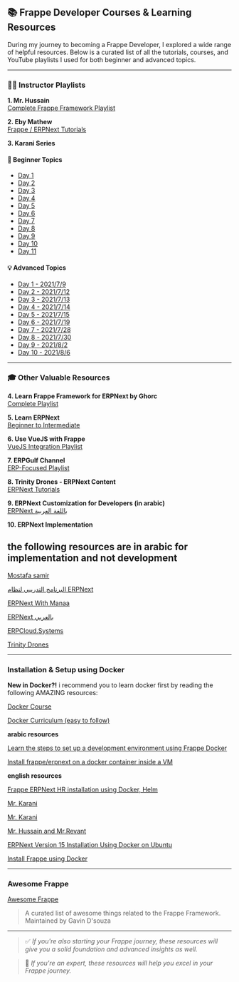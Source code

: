 ## 📚 Frappe Developer Courses & Learning Resources

During my journey to becoming a Frappe Developer, I explored a wide range of helpful resources. Below is a curated list of all the tutorials, courses, and YouTube playlists I used for both beginner and advanced topics.

---

### 🧑‍🏫 Instructor Playlists

**1. Mr. Hussain**  
[Complete Frappe Framework Playlist](https://www.youtube.com/playlist?list=PLQGFK8RiEPSKsY3QbZ8zUTj8RGJ6NnvAZ)

**2. Eby Mathew**  
[Frappe / ERPNext Tutorials](https://www.youtube.com/playlist?list=PL81DRyBlXws-b7CdzGHOgoyc8vUvLXv6i)

**3. Karani Series**

#### 📘 Beginner Topics
- [Day 1](https://www.youtube.com/watch?v=-VsddLizVnk&list=LL&index=19)  
- [Day 2](https://www.youtube.com/watch?v=GeU5U75pSgg&list=LL&index=18)  
- [Day 3](https://www.youtube.com/watch?v=SIYQ5GH0kwk&list=LL&index=17)  
- [Day 4](https://www.youtube.com/watch?v=K1iplwU3W5A&list=PLLbgRul3LE3NW6T9yQROiIihYpWm5RyHw&index=12)  
- [Day 5](https://www.youtube.com/watch?v=DZK18QPb7fY&list=PLLbgRul3LE3NW6T9yQROiIihYpWm5RyHw&index=15)  
- [Day 6](https://www.youtube.com/watch?v=Rt1gYpAD2jw&list=PLLbgRul3LE3NW6T9yQROiIihYpWm5RyHw&index=17)  
- [Day 7](https://www.youtube.com/watch?v=Y2Yo-7NRdFg&list=PLLbgRul3LE3NW6T9yQROiIihYpWm5RyHw&index=19)  
- [Day 8](https://www.youtube.com/watch?v=tceGlB35UAU&list=PLLbgRul3LE3NW6T9yQROiIihYpWm5RyHw&index=21)  
- [Day 9](https://www.youtube.com/watch?v=fzwDt9b5PUk&list=PLLbgRul3LE3NW6T9yQROiIihYpWm5RyHw&index=22)  
- [Day 10](https://www.youtube.com/watch?v=if65BmDzMP8&list=PLLbgRul3LE3NW6T9yQROiIihYpWm5RyHw&index=24)  
- [Day 11](https://www.youtube.com/watch?v=6CEiMjlC54w&list=PLLbgRul3LE3NW6T9yQROiIihYpWm5RyHw&index=26)  

#### 💡 Advanced Topics
- [Day 1 - 2021/7/9](https://www.youtube.com/watch?v=wzHleE9O5nY&list=PLLbgRul3LE3NW6T9yQROiIihYpWm5RyHw&index=7)  
- [Day 2 - 2021/7/12](https://www.youtube.com/watch?v=fzSpDvuy0zE&list=PLLbgRul3LE3NW6T9yQROiIihYpWm5RyHw&index=8)  
- [Day 3 - 2021/7/13](https://www.youtube.com/watch?v=yNuRh0AUdEk&list=PLLbgRul3LE3NW6T9yQROiIihYpWm5RyHw&index=11)  
- [Day 4 - 2021/7/14](https://www.youtube.com/watch?v=lBOqcifCYhc&list=PLLbgRul3LE3NW6T9yQROiIihYpWm5RyHw&index=13)  
- [Day 5 - 2021/7/15](https://www.youtube.com/watch?v=s3uGClIg93g&list=PLLbgRul3LE3NW6T9yQROiIihYpWm5RyHw&index=14)  
- [Day 6 - 2021/7/19](https://www.youtube.com/watch?v=sx6Dbh2wtbs&list=PLLbgRul3LE3NW6T9yQROiIihYpWm5RyHw&index=16)  
- [Day 7 - 2021/7/28](https://www.youtube.com/watch?v=vswXHpJwH3w&list=PLLbgRul3LE3NW6T9yQROiIihYpWm5RyHw&index=18)  
- [Day 8 - 2021/7/30](https://www.youtube.com/watch?v=q9A7WBy3sgM&list=PLLbgRul3LE3NW6T9yQROiIihYpWm5RyHw&index=20)  
- [Day 9 - 2021/8/2](https://www.youtube.com/watch?v=UoOPB0AKxaE&list=PLLbgRul3LE3NW6T9yQROiIihYpWm5RyHw&index=23)  
- [Day 10 - 2021/8/6](https://www.youtube.com/watch?v=naJiQaOZlxo&list=PLLbgRul3LE3NW6T9yQROiIihYpWm5RyHw&index=25)

---

### 🎓 Other Valuable Resources

**4. Learn Frappe Framework for ERPNext by Ghorc**  
[Complete Playlist](https://www.youtube.com/playlist?list=PLZyne-gbfLr-ulWdWvzQWTvPY-dGGjd6G)

**5. Learn ERPNext**  
[Beginner to Intermediate](https://www.youtube.com/playlist?list=PLQGFK8RiEPSKjsII3xNjZ6DD_UZu0d-rb)

**6. Use VueJS with Frappe**  
[VueJS Integration Playlist](https://www.youtube.com/playlist?list=PLQGFK8RiEPSII8N7iwhjqrPTQXq1T42Jl)

**7. ERPGulf Channel**  
[ERP-Focused Playlist](https://www.youtube.com/@ERPGulf/playlists)

**8. Trinity Drones - ERPNext Content**  
[ERPNext Tutorials](https://www.youtube.com/@trinitydrones9030/videos)

**9. ERPNext Customization for Developers (in arabic)**  
[ERPNext باللغة العربية](https://www.youtube.com/playlist?list=PLmomknAqwkrZxw-v1AoJW8TfGWMABQKbG)

**10. ERPNext Implementation**  
## the following resources are in arabic for implementation and not development

[Mostafa samir](https://www.youtube.com/playlist?list=PLARujjXunDLH8Y3KjqyEnXsZAsOIyiROk)

[البرنامج التدريبي لنظام ERPNext](https://www.youtube.com/playlist?list=PL8ZSf9uk6YuecFcKKAfWD2iInK9GnVoQV)

[ERPNext With Manaa](https://www.youtube.com/@ERPWithManaa/playlists)

[ERPNext بالعربي](https://www.youtube.com/@erpnextAR/playlists)

[ERPCloud.Systems](https://www.youtube.com/@ERPCloudSystems/playlists)

[Trinity Drones](https://www.youtube.com/@trinitydrones9030/videos)

---

### Installation & Setup using Docker

**New in Docker?!**
i recommend you to learn docker first by reading the following AMAZING resources:

[Docker Course](https://courses.mooc.fi/org/uh-cs/courses/devops-with-docker)

[Docker Curriculum (easy to follow)](https://docker-curriculum.com/)

**arabic resources** 

[Learn the steps to set up a development environment using Frappe Docker](https://www.youtube.com/watch?v=VuhCaSiiLlU)

[Install frappe/erpnext on a docker container inside a VM](https://www.youtube.com/watch?v=yJIS2MDmEmA)

**english resources**

[Frappe ERPNext HR installation using Docker, Helm](https://www.youtube.com/watch?v=WpJeAZ6l-Z0)

[Mr. Karani](https://www.youtube.com/watch?v=BsV9ZB4Aqew)

[Mr. Karani](https://www.youtube.com/watch?v=LmfZZ-VAPYM)

[Mr. Hussain and Mr.Revant](https://www.youtube.com/watch?v=xOgdMcGW56U&list=PLZCgUQw6wdOETG3uOypLj845A87N8XBQA&index=7)

[ERPNext Version 15 Installation Using Docker on Ubuntu](https://www.youtube.com/watch?v=EVP8Gx24NEM)

[Install Frappe using Docker](https://www.youtube.com/watch?v=_08L9pubPCY)

---

### Awesome Frappe

[Awesome Frappe](https://awesome-frappe.gavv.in/) 

> A curated list of awesome things related to the Frappe Framework. Maintained by Gavin D'souza

---

> ✅ *If you're also starting your Frappe journey, these resources will give you a solid foundation and advanced insights as well.*

> 🌟 *If you're an expert, these resources will help you excel in your Frappe journey.*
